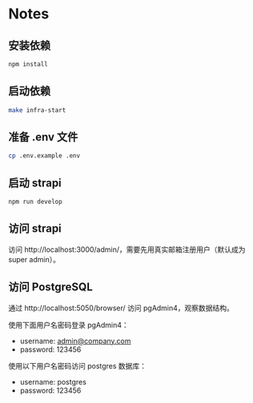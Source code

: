 # Notes

## 安装依赖

```bash
npm install
```

## 启动依赖

```bash
make infra-start
```

## 准备 .env 文件

```bash
cp .env.example .env
```

## 启动 strapi

```bash
npm run develop
```

## 访问 strapi

访问 http://localhost:3000/admin/，需要先用真实邮箱注册用户（默认成为 super admin）。

## 访问 PostgreSQL

通过 http://localhost:5050/browser/ 访问 pgAdmin4，观察数据结构。

使用下面用户名密码登录 pgAdmin4：

- username: admin@company.com
- password: 123456

使用以下用户名密码访问 postgres 数据库：

- username: postgres
- password: 123456
